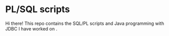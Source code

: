 # PL/SQL scripts
Hi there! This repo contains the SQL/PL scripts and Java programming with JDBC I have worked on .
